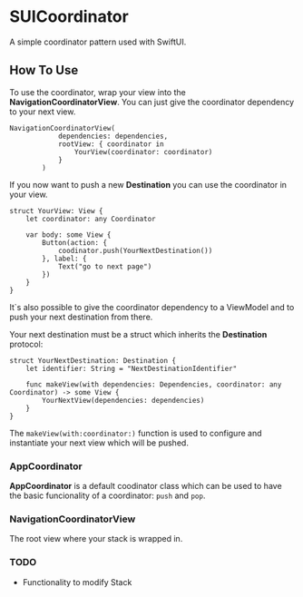 # SUICoordinator

A simple coordinator pattern used with SwiftUI.

## How To Use
To use the coordinator, wrap your view into the **NavigationCoordinatorView**. You can just give the coordinator dependency to your next view. 
```
NavigationCoordinatorView(
            dependencies: dependencies,
            rootView: { coordinator in
                YourView(coordinator: coordinator)
            }
        )
```

If you now want to push a new **Destination** you can use the coordinator in your view.

```
struct YourView: View {
    let coordinator: any Coordinator

    var body: some View {
        Button(action: { 
            coodinator.push(YourNextDestination())
        }, label: { 
            Text("go to next page") 
        })
    }
}
```

It`s also possible to give the coordinator dependency to a ViewModel and to push your next destination from there.

Your next destination must be a struct which inherits the **Destination** protocol:
```
struct YourNextDestination: Destination {
    let identifier: String = "NextDestinationIdentifier"
    
    func makeView(with dependencies: Dependencies, coordinator: any Coordinator) -> some View {
	    YourNextView(dependencies: dependencies)
    }
}
```

The ```makeView(with:coordinator:)``` function is used to configure and instantiate your next view which will be pushed.


### AppCoordinator
**AppCoordinator** is a default coodinator class which can be used to have the basic funcionality of a coordinator: ```push``` and ```pop```.


### NavigationCoordinatorView
The root view where your stack is wrapped in. 

### TODO
- Functionality to modify Stack